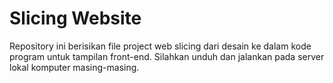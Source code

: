 # Slicing Website
Repository ini berisikan file project web slicing dari desain ke dalam kode program untuk tampilan front-end. Silahkan unduh dan jalankan pada server lokal komputer masing-masing.
